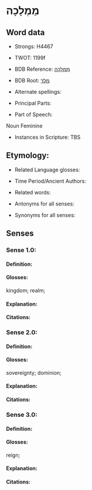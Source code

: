 # מַמְלָכָה

<!-- Status: S2="NeedsEdits" -->
<!-- Lexica used for edits:   -->

## Word data

* Strongs: H4467

* TWOT: 1199f

* BDB Reference: [מַמְלָכָה](rc://en/bdb/dict/m.cd.al)

* BDB Root: [מלך](rc://en/bdb/dict/m.cd.aa)

* Alternate spellings:

* Principal Parts:

* Part of Speech:

Noun Feminine

* Instances in Scripture: TBS

## Etymology:

* Related Language glosses:

* Time Period/Ancient Authors:

* Related words:

* Antonyms for all senses:

* Synonyms for all senses:

## Senses

### Sense 1.0:

#### Definition:

#### Glosses:

kingdom; realm; 

#### Explanation:

#### Citations:



### Sense 2.0:

#### Definition:

#### Glosses:

sovereignty; dominion; 

#### Explanation:

#### Citations:



### Sense 3.0:

#### Definition:

#### Glosses:

reign; 

#### Explanation:

#### Citations:



